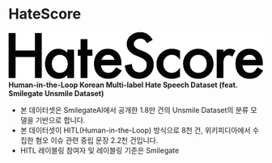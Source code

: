 # HateScore
![logo](https://github.com/sgunderscore/hatescore-korean-hate-speech/blob/main/rsc/zoomed_HateScore_transparent.png)   
**Human-in-the-Loop Korean Multi-label Hate Speech Dataset (feat. Smilegate Unsmile Dataset)**  
- 본 데이터셋은 SmilegateAI에서 공개한 1.8만 건의 Unsmile Dataset의 분류 모델을 기반으로 합니다.
- 본 데이터셋이 HITL(Human-in-the-Loop) 방식으로 8천 건, 위키피디아에서 수집한 혐오 이슈 관련 중립 문장 2.2천 건입니다.
- HITL 레이블링 참여자 및 레이블링 기준은 Smilegate
